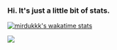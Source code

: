 ### Hi. It's just a little bit of stats.
[![mirdukkk's wakatime stats](https://github-readme-stats.vercel.app/api/wakatime?username=mirdukkk&theme=onedark&layout=compact)](https://github.com/Mirdukkk)

<a href="https://github.com/Mirdukkk">
  <img src="https://github-readme-stats.vercel.app/api?username=mirdukkk&theme=onedark&count_private=true&custom_title=Github%20All%20Time%20Stats&show_icons=true" />
</a>

